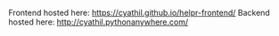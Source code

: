Frontend hosted here: https://cyathil.github.io/helpr-frontend/
Backend hosted here: http://cyathil.pythonanywhere.com/